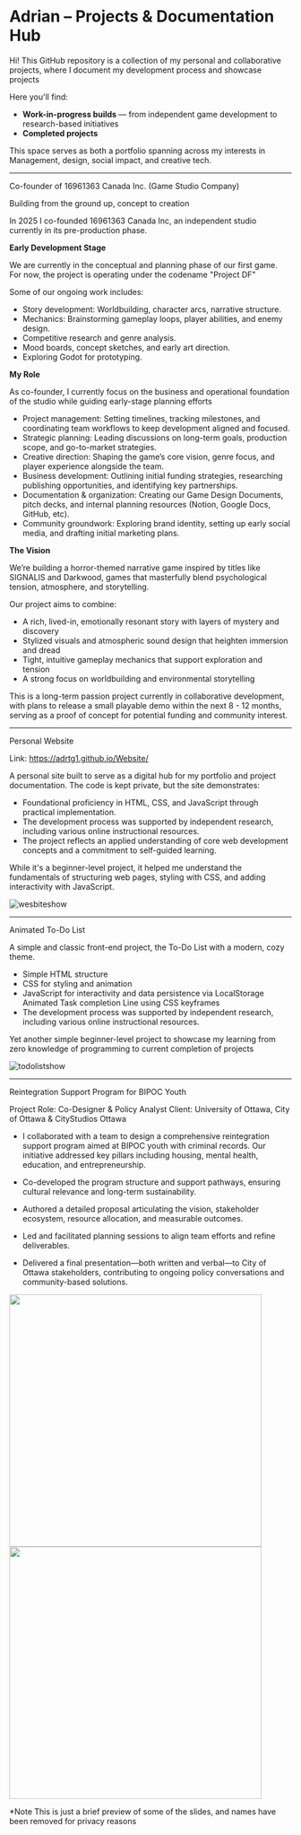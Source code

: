 # Adrian – Projects & Documentation Hub

Hi! This GitHub repository is a collection of my personal and collaborative projects, where I document my development process and showcase projects

Here you'll find:
-  **Work-in-progress builds** — from independent game development to research-based initiatives  
-  **Completed projects** 

This space serves as both a portfolio spanning across my interests in Management, design, social impact, and creative tech.

----------------------------------------------------------------------------------------------------------------------------------------------------------------------------------------------
Co-founder of 16961363 Canada Inc. (Game Studio Company)

Building from the ground up, concept to creation

In 2025 I co-founded 16961363 Canada Inc, an independent studio currently in its pre-production phase. 

**Early Development Stage**

We are currently in the conceptual and planning phase of our first game. 
For now, the project is operating under the codename "Project DF"

Some of our ongoing work includes:

- Story development: Worldbuilding, character arcs, narrative structure.
- Mechanics: Brainstorming gameplay loops, player abilities, and enemy design.
- Competitive research and genre analysis.
- Mood boards, concept sketches, and early art direction.
- Exploring Godot for prototyping.

**My Role**

As co-founder, I currently focus on the business and operational foundation of the studio while guiding early-stage planning efforts

- Project management: Setting timelines, tracking milestones, and coordinating team workflows to keep development aligned and focused.
- Strategic planning: Leading discussions on long-term goals, production scope, and go-to-market strategies.
- Creative direction: Shaping the game’s core vision, genre focus, and player experience alongside the team.
- Business development: Outlining initial funding strategies, researching publishing opportunities, and identifying key partnerships.
- Documentation & organization: Creating our Game Design Documents, pitch decks, and internal planning resources (Notion, Google Docs, GitHub, etc).
- Community groundwork: Exploring brand identity, setting up early social media, and drafting initial marketing plans.

**The Vision** 

We’re building a horror-themed narrative game inspired by titles like SIGNALIS and Darkwood, games that masterfully blend psychological tension, atmosphere, and storytelling.

Our project aims to combine:
- A rich, lived-in, emotionally resonant story with layers of mystery and discovery
- Stylized visuals and atmospheric sound design that heighten immersion and dread
- Tight, intuitive gameplay mechanics that support exploration and tension
- A strong focus on worldbuilding and environmental storytelling

This is a long-term passion project currently in collaborative development, with plans to release a small playable demo within the next 8 - 12 months, serving as a proof of concept for potential funding and community interest.
  
----------------------------------------------------------------------------------------------------------------------------------------------------------------------------------------------
Personal Website

Link: https://adrtg1.github.io/Website/

A personal site built to serve as a digital hub for my portfolio and project documentation. 
The code is kept private, but the site demonstrates:
-  Foundational proficiency in HTML, CSS, and JavaScript through practical implementation.
-  The development process was supported by independent research, including various online instructional resources. 
-  The project reflects an applied understanding of core web development concepts and a commitment to self-guided learning.

While it's a beginner-level project, it helped me understand the fundamentals of structuring web pages, styling with CSS, and adding interactivity with JavaScript.

![wesbiteshow](https://github.com/user-attachments/assets/fb56fa67-5c6f-4cf5-bf03-5a0c4c263dc4)

----------------------------------------------------------------------------------------------------------------------------------------------------------------------------------------------

Animated To-Do List 

A simple and classic front-end project, the To-Do List with a modern, cozy theme. 

- Simple HTML structure
- CSS for styling and animation
- JavaScript for interactivity and data persistence via LocalStorage
  Animated Task completion Line using CSS keyframes
- The development process was supported by independent research, including various online instructional resources. 

Yet another simple beginner-level project to showcase my learning from zero knowledge of programming to current completion of projects

![todolistshow](https://github.com/user-attachments/assets/2196844b-4a3a-454e-89f9-875c3e749456)

----------------------------------------------------------------------------------------------------------------------------------------------------------------------------------------------
Reintegration Support Program for BIPOC Youth 

Project Role: Co-Designer & Policy Analyst 
Client: University of Ottawa, City of Ottawa & CityStudios Ottawa

- I collaborated with a team to design a comprehensive reintegration support program aimed at BIPOC youth with criminal records. Our initiative addressed key pillars including housing, mental health, education, and entrepreneurship.

- Co-developed the program structure and support pathways, ensuring cultural relevance and long-term sustainability.

- Authored a detailed proposal articulating the vision, stakeholder ecosystem, resource allocation, and measurable outcomes.

- Led and facilitated planning sessions to align team efforts and refine deliverables.

- Delivered a final presentation—both written and verbal—to City of Ottawa stakeholders, contributing to ongoing policy conversations and community-based solutions.

<img src="https://github.com/user-attachments/assets/4a107e23-a739-430d-a7dd-1ed2f55ded93" width="450" /> <img src="https://github.com/user-attachments/assets/a95428cd-5a94-4428-9966-66687553284e" width="450" />

*Note This is just a brief preview of some of the slides, and names have been removed for privacy reasons 





